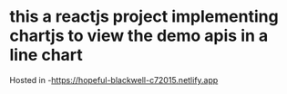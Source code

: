 # this a reactjs project implementing chartjs to view the demo apis in a line chart
Hosted in -https://hopeful-blackwell-c72015.netlify.app
